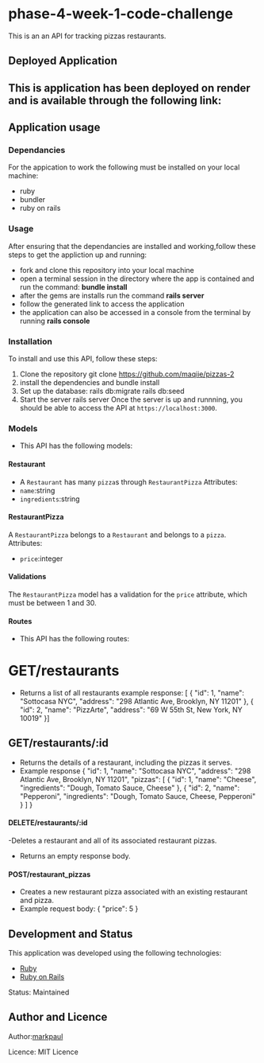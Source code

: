 # phase-4-week-1-code-challenge
This is an an API for tracking pizzas restaurants.

## Deployed Application 

This is application has been deployed on render and is available through the following link:
-

## Application usage
### Dependancies
For the appication to work  the following must be installed on your local machine:
- ruby 
- bundler 
- ruby on rails
### Usage
After ensuring that the dependancies are installed and working,follow these steps to get the appliction up and running:
- fork and clone this repository into your local machine
- open a terminal session in the directory where the app is contained and run the command: **bundle install** 
- after the gems are installs run the command **rails server**
- follow the generated link to access the application
- the application can also  be accessed in a console from the terminal by running **rails console**
### Installation
To install and use this API, follow these steps:
1. Clone the repository
   git clone https://github.com/maqiie/pizzas-2
2. install the dependencies and
   bundle install
3. Set up the database:
   rails db:migrate
   rails db:seed
4. Start the server
   rails server
Once the server is up and runnning, you should be able to access the API at `https://localhost:3000`.
### Models
- This API has the following models:
#### Restaurant
- A `Restaurant` has many `pizza`s through `RestaurantPizza`
Attributes:
- `name`:string
- `ingredients`:string
#### RestaurantPizza
A `RestaurantPizza` belongs to a `Restaurant` and belongs to a `pizza`.
Attributes:
- `price`:integer
#### Validations
The `RestaurantPizza` model has a validation for the `price` attribute, which must be between 1 and 30.
#### Routes
- This API has the following routes:
# GET/restaurants
- Returns a list of all restaurants
example response:
[ { "id": 1, "name": "Sottocasa NYC", "address": "298 Atlantic Ave, Brooklyn, NY 11201" }, { "id": 2, "name": "PizzArte", "address": "69 W 55th St, New York, NY 10019" }]
## GET/restaurants/:id
- Returns the details of a restaurant, including the pizzas it serves.
- Example response
{
"id": 1,
"name": "Sottocasa NYC",
"address": "298 Atlantic Ave, Brooklyn, NY 11201",
"pizzas": [
{
"id": 1,
"name": "Cheese",
"ingredients": "Dough, Tomato Sauce, Cheese"
},
{
"id": 2,
"name": "Pepperoni",
"ingredients": "Dough, Tomato Sauce, Cheese, Pepperoni"
}
]
}
#### DELETE/restaurants/:id
-Deletes a restaurant and all of its associated restaurant pizzas.
- Returns an empty response body.

#### POST/restaurant_pizzas
- Creates a new restaurant pizza associated with an existing restaurant and pizza.
- Example request body:
{
"price": 5
}
## Development and Status

This application was developed using the following technologies:
-  [Ruby](https://www.ruby-lang.org/en/)
-  [Ruby on Rails](https://rubyonrails.org/)

Status: Maintained

## Author and Licence

Author:[markpaul](https://github.com/maqiie)

Licence: MIT Licence